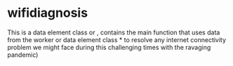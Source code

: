 # wifidiagnosis
This is a data element class or , contains the main function that uses data from the worker or data element class   * to resolve any internet connectivity problem we might face during this challenging times with the ravaging pandemic)
